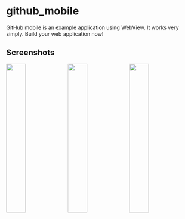 # github_mobile
GitHub mobile is an example application using WebView. It works very simply. Build your web application now!
## Screenshots
<div style="dispaly:flex">
    <img src="url1" width="32%">
    <img src="url2" width="32%">
    <img src="url3" width="32%">
</div>

